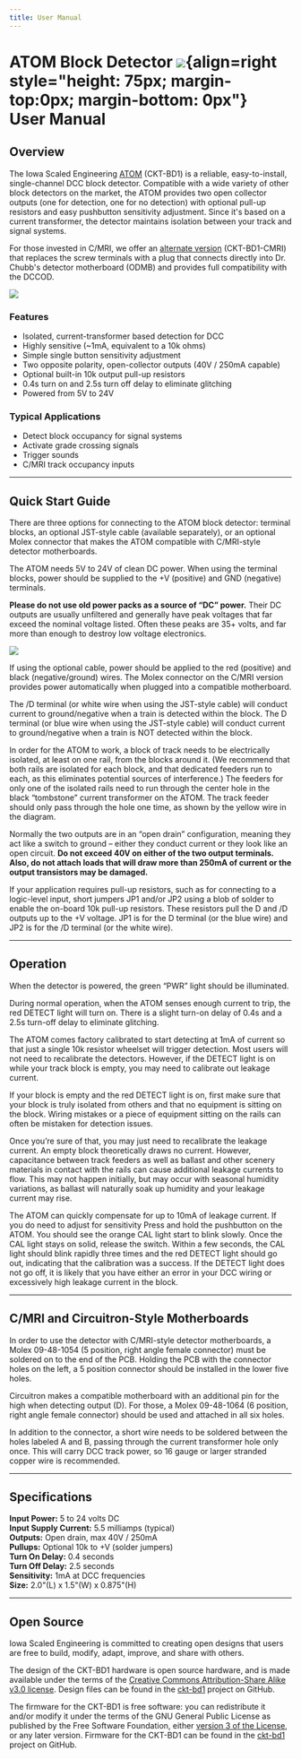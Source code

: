 ```yaml
---
title: User Manual
---
```

# ATOM Block Detector ![](img/atom-logo.png){align=right style="height: 75px; margin-top:0px; margin-bottom: 0px"}<br>User Manual

## Overview

The Iowa Scaled Engineering [ATOM](https://www.iascaled.com/store/CKT-BD1)
(CKT-BD1) is a reliable, easy-to-install,
single-channel DCC block detector.  Compatible with a wide variety of other
block detectors on the market, the ATOM provides two open collector outputs
(one for detection, one for no detection) with optional pull-up resistors
and easy pushbutton sensitivity adjustment.  Since it's based on a current
transformer, the detector maintains isolation between your track and signal
systems.

For those invested in C/MRI, we offer an [alternate version](https://www.iascaled.com/store/CKT-BD1-CMRI) (CKT-BD1-CMRI)
that replaces the screw terminals with a plug that connects directly into
Dr.  Chubb's detector motherboard (ODMB) and provides full compatibility
with the DCCOD.

![](img/ckt-bd1.jpg)

### Features

* Isolated, current-transformer based detection for DCC
* Highly sensitive (~1mA, equivalent to a 10k ohms)
* Simple single button sensitivity adjustment
* Two opposite polarity, open-collector outputs (40V / 250mA capable)
* Optional built-in 10k output pull-up resistors
* 0.4s turn on and 2.5s turn off delay to eliminate glitching
* Powered from 5V to 24V

### Typical Applications

* Detect block occupancy for signal systems
* Activate grade crossing signals
* Trigger sounds
* C/MRI track occupancy inputs

---

## Quick Start Guide

There are three options for connecting to the ATOM block detector: terminal
blocks, an optional JST-style cable (available separately), or an optional
Molex connector that makes the ATOM compatible with C/MRI-style detector
motherboards.

The ATOM needs 5V to 24V of clean DC power.  When using the terminal blocks,
power should be supplied to the +V (positive) and GND (negative) terminals.

**Please do not use old power packs as a source of “DC” power.**  Their DC
outputs are usually unfiltered and generally have peak voltages that far
exceed the nominal voltage listed.  Often these peaks are 35+ volts, and far
more than enough to destroy low voltage electronics.

![](img/ckt-bd1-connections.png)

If using the optional cable, power should be applied to the red (positive)
and black (negative/ground) wires.  The Molex connector on the C/MRI version
provides power automatically when plugged into a compatible motherboard.

The /D terminal (or white wire when using the JST-style cable) will conduct
current to ground/negative when a train is detected within the block.  The D
terminal (or blue wire when using the JST-style cable) will conduct current
to ground/negative when a train is NOT detected within the block.

In order for the ATOM to work, a block of track needs to be electrically
isolated, at least on one rail, from the blocks around it.  (We recommend
that both rails are isolated for each block, and that dedicated feeders run
to each, as this eliminates potential sources of interference.)  The feeders
for only one of the isolated rails need to run through the center hole in
the black “tombstone” current transformer on the ATOM.  The track feeder
should only pass through the hole one time, as shown by the yellow wire in
the diagram.

Normally the two outputs are in an “open drain” configuration, meaning they
act like a switch to ground – either they conduct current or they look like
an open circuit.  **Do not exceed 40V on either of the two output terminals. 
Also, do not attach loads that will draw more than 250mA of current or the
output transistors may be damaged.**

If your application requires pull-up resistors, such as for connecting to a
logic-level input, short jumpers JP1 and/or JP2 using a blob of solder to
enable the on-board 10k pull-up resistors.  These resistors pull the D and
/D outputs up to the +V voltage.  JP1 is for the D terminal (or the blue
wire) and JP2 is for the /D terminal (or the white wire).

---

## Operation

When the detector is powered, the green “PWR” light should be illuminated.

During normal operation, when the ATOM senses enough current to trip, the
red DETECT light will turn on.  There is a slight turn-on delay of 0.4s and
a 2.5s turn-off delay to eliminate glitching.

The ATOM comes factory calibrated to start detecting at 1mA of current so
that just a single 10k resistor wheelset will trigger detection.  Most users
will not need to recalibrate the detectors.  However, if the DETECT light is
on while your track block is empty, you may need to calibrate out leakage
current.

If your block is empty and the red DETECT light is on, first make sure that
your block is truly isolated from others and that no equipment is sitting on
the block.  Wiring mistakes or a piece of equipment sitting on the rails can
often be mistaken for detection issues.

Once you’re sure of that, you may just need to recalibrate the leakage
current.  An empty block theoretically draws no current.  However,
capacitance between track feeders as well as ballast and other scenery
materials in contact with the rails can cause additional leakage currents to
flow.  This may not happen initially, but may occur with seasonal humidity
variations, as ballast will naturally soak up humidity and your leakage
current may rise.

The ATOM can quickly compensate for up to 10mA of leakage current.  If you
do need to adjust for sensitivity Press and hold the pushbutton on the ATOM. 
You should see the orange CAL light start to blink slowly.  Once the CAL
light stays on solid, release the switch.  Within a few seconds, the CAL
light should blink rapidly three times and the red DETECT light should go
out, indicating that the calibration was a success.  If the DETECT light
does not go off, it is likely that you have either an error in your DCC
wiring or excessively high leakage current in the block.

---

## C/MRI and Circuitron-Style Motherboards 

In order to use the detector with C/MRI-style detector motherboards, a Molex
09-48-1054 (5 position, right angle female connector) must be soldered on to
the end of the PCB.  Holding the PCB with the connector holes on the left, a
5 position connector should be installed in the lower five holes.

Circuitron makes a compatible motherboard with an additional pin for the
high when detecting output (D).  For those, a Molex 09-48-1064 (6 position,
right angle female connector) should be used and attached in all six holes.

In addition to the connector, a short wire needs to be soldered between the
holes labeled A and B, passing through the current transformer hole only
once.  This will carry DCC track power, so 16 gauge or larger stranded
copper wire is recommended.

---

## Specifications

**Input Power:**  5 to 24 volts DC  
**Input Supply Current:**  5.5 milliamps (typical)  
**Outputs:**  Open drain, max 40V / 250mA  
**Pullups:**  Optional 10k to +V (solder jumpers)  
**Turn On Delay:**  0.4 seconds  
**Turn Off Delay:**  2.5 seconds  
**Sensitivity:**  1mA at DCC frequencies  
**Size:**  2.0"(L) x 1.5"(W) x 0.875"(H)

---

## Open Source 

Iowa Scaled Engineering is committed to creating open designs that users are free to build, modify,
adapt, improve, and share with others.

The design of the CKT-BD1 hardware is open source hardware, and is made available under the
terms of the [Creative Commons Attribution-Share Alike v3.0 license](http://creativecommons.org/licenses/by-sa/3.0/). 
Design files can be found in the [ckt-bd1](https://github.com/IowaScaledEngineering/ckt-bd1) project on 
GitHub.

The firmware for the CKT-BD1 is free software: you can redistribute it and/or modify it under the 
terms of the GNU General Public License as published by the Free Software Foundation, either [version 3 of the 
License](https://www.gnu.org/licenses/gpl.html), or any later version. Firmware for the CKT-BD1 can be 
found in the [ckt-bd1](https://github.com/IowaScaledEngineering/ckt-bd1) project on GitHub.
